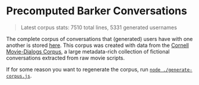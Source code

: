 # Precomputed Barker Conversations

> Latest corpus stats: 7510 total lines, 5331 generated usernames

The complete corpus of conversations that (generated) users have with one
another is stored [here](./corpus.json). This corpus was created with data from
the
[Cornell Movie-Dialogs Corpus](https://www.cs.cornell.edu/~cristian/Cornell_Movie-Dialogs_Corpus.html),
a large metadata-rich collection of fictional conversations extracted from raw
movie scripts.

If for some reason you want to regenerate the corpus, run
[`node ./generate-corpus.js`](./generate-corpus.js).
